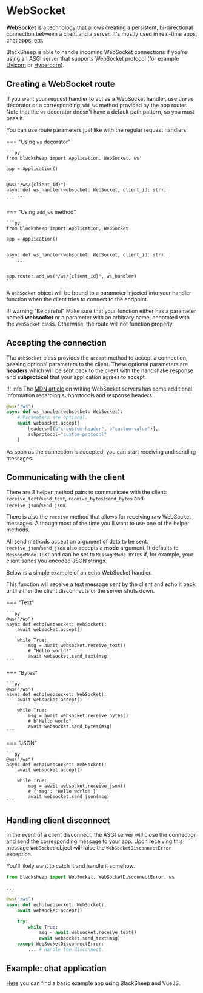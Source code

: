 # WebSocket

**WebSocket** is a technology that allows creating a persistent, bi-directional
connection between a client and a server. It's mostly used in real-time apps,
chat apps, etc.

BlackSheep is able to handle incoming WebSocket connections if you're using
an ASGI server that supports WebSocket protocol
(for example [Uvicorn](https://www.uvicorn.org/#quickstart)
or [Hypercorn](https://pgjones.gitlab.io/hypercorn/)).

## Creating a WebSocket route

If you want your request handler to act as a WebSocket handler, use the `ws`
decorator or a corresponding `add_ws` method provided by the app router. Note
that the `ws` decorator doesn't have a default path pattern, so you must pass
it.

You can use route parameters just like with the regular request handlers.


=== "Using `ws` decorator"

    ```py
    from blacksheep import Application, WebSocket, ws

    app = Application()


    @ws("/ws/{client_id}")
    async def ws_handler(websocket: WebSocket, client_id: str):
        ...
    ```

=== "Using `add_ws` method"

    ```py
    from blacksheep import Application, WebSocket

    app = Application()


    async def ws_handler(websocket: WebSocket, client_id: str):
        ...


    app.router.add_ws("/ws/{client_id}", ws_handler)
    ```

A `WebSocket` object will be bound to a parameter injected into your handler
function when the client tries to connect to the endpoint.

!!! warning "Be careful"
    Make sure that your function either has a parameter named **websocket** or
    a parameter with an arbitrary name, annotated with the `WebSocket` class.
    Otherwise, the route will not function properly.

## Accepting the connection

The `WebSocket` class provides the `accept` method to accept a connection,
passing optional parameters  to the client. These optional parameters are
**headers** which will be sent back to the client with the handshake response
and **subprotocol** that your application agrees to accept.

!!! info
    The [MDN article](https://developer.mozilla.org/en-US/docs/Web/API/WebSockets_API/Writing_WebSocket_servers)
    on writing WebSocket servers has some additional information regarding
    subprotocols and response headers.

```py
@ws("/ws")
async def ws_handler(websocket: WebSocket):
    # Parameters are optional.
    await websocket.accept(
        headers=[(b"x-custom-header", b"custom-value")],
        subprotocol="custom-protocol"
    )
```

As soon as the connection is accepted, you can start receiving and sending messages.

## Communicating with the client

There are 3 helper method pairs to communicate with the client:
`receive_text`/`send_text`, `receive_bytes`/`send_bytes` and
`receive_json`/`send_json`.

There is also the `receive` method that allows for receiving raw WebSocket
messages. Although most of the time you'll want to use one of the helper
methods.

All send methods accept an argument of data to be sent.
`receive_json`/`send_json` also accepts a **mode** argument. It defaults to
`MessageMode.TEXT` and can be set to `MessageMode.BYTES` if, for example, your
client sends you encoded JSON strings.

Below is a simple example of an echo WebSocket handler.

This function will receive a text message sent by the client and echo it back
until either the client disconnects or the server shuts down.


=== "Text"

    ```py
    @ws("/ws")
    async def echo(websocket: WebSocket):
        await websocket.accept()

        while True:
            msg = await websocket.receive_text()
            # "Hello world!"
            await websocket.send_text(msg)
    ```

=== "Bytes"

    ```py
    @ws("/ws")
    async def echo(websocket: WebSocket):
        await websocket.accept()

        while True:
            msg = await websocket.receive_bytes()
            # b"Hello world"
            await websocket.send_bytes(msg)
    ```

=== "JSON"

    ```py
    @ws("/ws")
    async def echo(websocket: WebSocket):
        await websocket.accept()

        while True:
            msg = await websocket.receive_json()
            # {'msg': 'Hello world!'}
            await websocket.send_json(msg)
    ```

## Handling client disconnect

In the event of a client disconnect, the ASGI server will close the connection
and send the corresponding message to your app. Upon receiving this message
`WebSocket` object will raise the `WebSocketDisconnectError` exception.

You'll likely want to catch it and handle it somehow.

```py
from blacksheep import WebSocket, WebSocketDisconnectError, ws

...

@ws("/ws")
async def echo(websocket: WebSocket):
    await websocket.accept()

    try:
        while True:
            msg = await websocket.receive_text()
            await websocket.send_text(msg)
    except WebSocketDisconnectError:
        ... # Handle the disconnect.
```

## Example: chat application

[Here](https://github.com/Neoteroi/BlackSheep-Examples/tree/main/websocket-chat)
you can find a basic example app using BlackSheep and VueJS.
